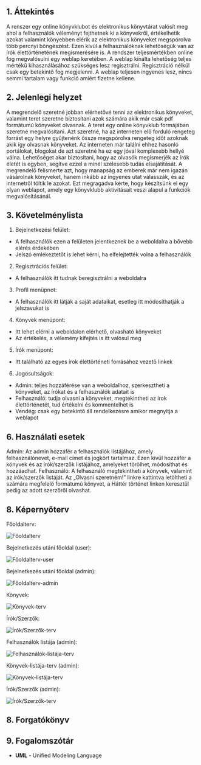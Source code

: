 ## 1. Áttekintés

A renszer egy online könyvklubot és elektronikus könyvtárat valósít meg ahol a felhasználók véleményt fejthetnek ki a könyvekről, értékelhetik azokat valamint könyebben elérik az elektronikus könyveket megspórolva több percnyi böngészést.
Ezen kívül a felhasználóknak lehetőségük van az írók élettörténetének megismerésére is. A rendszer teljesmértékben online fog megvalósulni egy weblap keretében. A weblap kínálta lehetőség teljes mértékű kihasználásához szükséges lesz regisztrálni. Regisztráció nélkül csak egy betekintő fog megjelenni.
A weblap teljesen ingyenes lesz, nincs semmi tartalam vagy funkció amiért fizetne kellene.

## 2. Jelenlegi helyzet

A megrendelő szeretné jobban elérhetővé tenni az elektronikus könyveket, valamint teret szeretne biztosítani azok számára akik már csak pdf formátumú könyveket olvasnak. A teret egy online könyvklub formájában szeretné megvalósítani. 
Azt szeretné, ha az interneten elő forduló rengeteg forrást egy helyre gyűjtenénk össze megspórolva rengeteg időt azoknak akik így olvasnak könyveket. Az interneten már találni ehhez hasonló portálokat, blogokat de azt szeretné ha ez egy jóval komplexebb hellyé válna.
Lehetőséget akar biztosítani, hogy az olvasók megismerjék az írók életét is egyben, segítve ezzel a minél szélesebb tudás elsajátítását. A megrendelő felismerte azt, hogy manapság az emberek már nem igazán vásárolnak könyveket, hanem inkább az ingyenes utat válasszák, és az internetről töltik le azokat.
Ezt megragadva kérte, hogy készítsünk el egy olyan weblapot, amely egy könyvklubb aktivitásait veszi alapul a funkciók megvalósításánál.

## 3. Követelménylista

1. Bejelnetkezési felület:
 * A felhasználók ezen a felületen jelentkeznek be a weboldalra a bővebb elérés érdekében
 * Jelszó emlékeztetőt is lehet kérni, ha elfelejtették volna a felhasználók
2. Regisztrációs felület:
 * A felhasználók itt tudnak beregisztrálni a weboldalra
3. Profil menüpnot:
 * A felhasználók itt látják a saját adataikat, esetleg itt módosíthatják a jelszavukat is
4. Könyvek menüpont:
 * Itt lehet elérni a weboldalon elérhető, olvasható könyveket
 * Az értékelés, a vélemény kifejtés is itt valósul meg
5. Írók menüpont:
 * Itt található az egyes írok élettörténeti forrásához vezető linkek
6. Jogosultságok:
 * Admin: teljes hozzáférése van a weboldalhoz, szerkesztheti a könyveket, az írókat és a felhasználók adatait is
 * Felhasználó: tudja olvasni a könyveket, megtekintheti az írok élettörténetét, tud értékelni és kommentelhet is
 * Vendég: csak egy betekintő áll rendelkezésre amikor megnyitja a weblapot
 
 ## 6. Használati esetek
 
Admin: Az admin hozzáfér a felhasználók listájához, amely felhasználónevet, e-mail címet és jogkört tartalmaz. Ezen kívül hozzáfér a könyvek és az írók/szerzők listájához, amelyeket törölhet, módosíthat és hozzáadhat.
Felhasználó: A felhasználó megtekintheti a könyvek, valamint az írók/szerzők listáját. Az „Olvasni szeretném!” linkre kattintva letöltheti a számára megfelelő formátumú könyvet, a Háttér történet linken keresztül pedig az adott szerzőről olvashat.

 
 ## 8. Képernyőterv
 
 Főoldalterv:
 
 ![Főoldalterv](https://github.com/Fizzor96/AFP_1_MinProj/blob/master/Doc/K%C3%A9pek/F%C5%91oldal-terv.png)
 
 Bejelnetkezés utáni főoldal (user):
 
 ![Főoldalterv-user](https://github.com/Fizzor96/AFP_1_MinProj/blob/master/Doc/K%C3%A9pek/F%C5%91oldal-terv(felhaszn%C3%A1l%C3%B3).png)
 
 Bejelnetkezés utáni főoldal (admin):
 
 ![Főoldalterv-admin](https://github.com/Fizzor96/AFP_1_MinProj/blob/master/Doc/K%C3%A9pek/F%C5%91oldal-terv(admin).png)
 
 Könyvek:
 
 ![Könyvek-terv](https://github.com/Fizzor96/AFP_1_MinProj/blob/master/Doc/K%C3%A9pek/K%C3%B6nyvek-terv.png)
 
 Írók/Szerzők:
 
 ![Írók/Szerzők-terv](https://github.com/Fizzor96/AFP_1_MinProj/blob/master/Doc/K%C3%A9pek/%C3%8Dr%C3%B3k-Szerz%C5%91k-terv.png)
 
 Felhasználók listája (admin):
 
 ![Felhasználók-listája-terv](https://github.com/Fizzor96/AFP_1_MinProj/blob/master/Doc/K%C3%A9pek/Felhaszn%C3%A1l%C3%B3klist%C3%A1ja-terv.png)
 
 Könyvek-listája-terv (admin):
 
 ![Könyvek-listája-terv](https://github.com/Fizzor96/AFP_1_MinProj/blob/master/Doc/K%C3%A9pek/K%C3%B6nyveklist%C3%A1ja-terv.png)
 
 Írók/Szerzők (admin):
 
 ![Írók/Szerzők-terv](https://github.com/Fizzor96/AFP_1_MinProj/blob/master/Doc/K%C3%A9pek/%C3%8Dr%C3%B3k-Szerz%C5%91k-terv(admin).png)
 

 ## 8. Forgatókönyv

 

 ## 9. Fogalomszótár

- **UML** - Unified Modeling Language